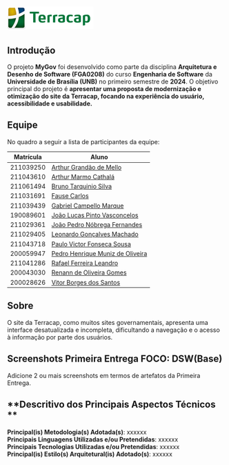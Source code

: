 # ![Terracap](docs/Assets/logo-terracap.png)

## <a>**Introdução**</a>

O projeto **MyGov** foi desenvolvido como parte da disciplina **Arquitetura e Desenho de Software (FGA0208)** do curso **Engenharia de Software** da **Universidade de Brasília (UNB)** no primeiro semestre de **2024**. O objetivo principal do projeto é **apresentar uma proposta de modernização e otimização do site da Terracap, focando na experiência do usuário, acessibilidade e usabilidade.**


## <a>**Equipe**</a>

No quadro a seguir a lista de participantes da equipe:

| **Matrícula** | **Aluno**                                                          |
| ------------- | ------------------------------------------------------------------ |
| 211039250     | [Arthur Grandão de Mello](https://github.com/arthurgrandao)        |
| 211043610     | [Arthur Marmo Cathalá](https://github.com/artmarmocathala)         |
| 211061494     | [Bruno Tarquinio Silva](https://github.com/brunotarquinio)         |
| 211031691     | [Fause Carlos](https://github.com/FauseSkyWalker)                  |
| 211039439     | [Gabriel Campello Marque](https://github.com/G16C)                 |
| 190089601     | [João Lucas Pinto Vasconcelos](https://github.com/VasconcelosJoao) |
| 211029361     | [João Pedro Nóbrega Fernandes](https://github.com/bot-do-jao)      |
| 211029405     | [Leonardo Gonçalves Machado](https://github.com/leonardogonmac)    |
| 211043718     | [Paulo Victor Fonseca Sousa](https://github.com/PauloVictorFS)     |
| 200059947     | [Pedro Henrique Muniz de Oliveira](https://github.com/Muniz2811)   |
| 211041286     | [Rafael Ferreira Leandro](https://github.com/RafaelCLG0)           |
| 200043030     | [Renann de Oliveira Gomes](https://github.com/NyndoND)             |
| 200028626     | [Vitor Borges dos Santos](https://github.com/VitorB2002)           |

## <a>**Sobre**</a>

O site da Terracap, como muitos sites governamentais, apresenta uma interface desatualizada e incompleta, dificultando a navegação e o acesso à informação por parte dos usuários.

## <a>**Screenshots Primeira Entrega FOCO: DSW(Base)**</a>
Adicione 2 ou mais screenshots em termos de artefatos da Primeira Entrega.

## <a>**Descritivo dos Principais Aspectos Técnicos **</a>
**Principal(is) Metodologia(s) Adotada(s)**: xxxxxx<br>
**Principais Linguagens Utilizadas e/ou Pretendidas**: xxxxxx<br>
**Principais Tecnologias Utilizadas e/ou Pretendidas**: xxxxxx<br>
**Principal(is) Estilo(s) Arquitetural(is) Adotado(s)**: xxxxxx<br>

